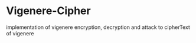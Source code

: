 # Vigenere-Cipher
implementation of vigenere encryption, decryption and attack to cipherText of vigenere
